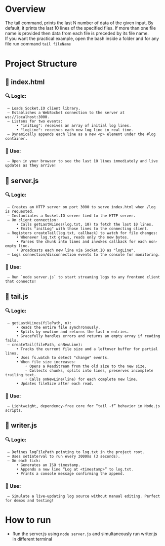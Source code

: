 # Overview
The tail command, prints the last N number of data of the given input. By default, it prints the last 10 lines of the specified files. If more than one file name is provided then data from each file is preceded by its file name.<br>
If you want the practical example, open the bash inside a folder and for any file run command `tail fileName`

# Project Structure
 ## 📄 index.html
  ###  🔍 Logic:
     – Loads Socket.IO client library.
     – Establishes a WebSocket connection to the server at ws://localhost:3000.
     – Listens for two events:
         • "initLog": receives an array of initial log lines.
         • "logLine": receives each new log line in real time.
     – Dynamically appends each line as a new <p> element under the #log container.
  ### 🚀 Use:
     – Open in your browser to see the last 10 lines immediately and live updates as they arrive! 

## 📄 server.js
  ### 🔍 Logic:
     – Creates an HTTP server on port 3000 to serve index.html when /log is requested.
     – Instantiates a Socket.IO server tied to the HTTP server.
     – On client connection:
         • Calls getLastNLines(log.txt, 10) to fetch the last 10 lines.
         • Emits "initLog" with those lines to the connecting client.
     – Registers createTail(log.txt, callback) to watch for file changes:
         • Whenever log.txt grows, reads only the new bytes.
         • Parses the chunk into lines and invokes callback for each non-empty line.
         • Broadcasts each new line via Socket.IO as "logLine".
     – Logs connection/disconnection events to the console for monitoring.
   ### 🚀 Use:
     – Run `node server.js` to start streaming logs to any frontend client that connects! 

## 📄 tail.js
 ###   🔍 Logic:
     – getLastNLines(filePath, n):
         • Reads the entire file synchronously.
         • Splits by newline and returns the last n entries.
         • Gracefully handles errors and returns an empty array if reading fails.
     – createTail(filePath, onNewLine):
         • Tracks the current file size and a leftover buffer for partial lines.
         • Uses fs.watch to detect "change" events.
         • When file size increases:
             ◦ Opens a ReadStream from the old size to the new size.
             ◦ Collects chunks, splits into lines, preserves incomplete trailing text.
             ◦ Calls onNewLine(line) for each complete new line.
         • Updates fileSize after each read.
  ###  🚀 Use:
     – Lightweight, dependency-free core for “tail -f” behavior in Node.js scripts. 

## 📄 writer.js
 ###  🔍 Logic:
     – Defines logFilePath pointing to log.txt in the project root.
     – Uses setInterval to run every 3000ms (3 seconds).
     – On each tick:
         • Generates an ISO timestamp.
         • Appends a new line “Log at <timestamp>” to log.txt.
         • Prints a console message confirming the append.
  ### 🚀 Use:
     – Simulate a live-updating log source without manual editing. Perfect for demos and testing! 

#  How to run
- Run the server.js using `node server.js` and simultaneously run writer.js in different terminal
